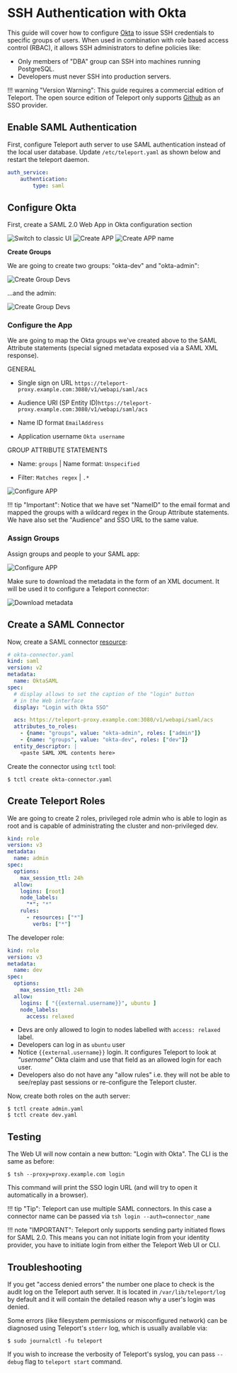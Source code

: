 # SSH Authentication with Okta

This guide will cover how to configure [Okta](https://www.okta.com/) to issue
SSH credentials to specific groups of users. When used in combination with role
based access control (RBAC), it allows SSH administrators to define policies
like:

* Only members of "DBA" group can SSH into machines running PostgreSQL.
* Developers must never SSH into production servers.

!!! warning "Version Warning":
    This guide requires a commercial edition of Teleport. The open source
    edition of Teleport only supports [Github](admin-guide/#github-oauth-20) as
    an SSO provider.

## Enable SAML Authentication

First, configure Teleport auth server to use SAML authentication instead of the local
user database. Update `/etc/teleport.yaml` as shown below and restart the
teleport daemon.

```yaml
auth_service:
    authentication:
        type: saml
```

## Configure Okta

First, create a SAML 2.0 Web App in Okta configuration section

![Switch to classic UI](img/okta-saml-0.png?raw=true)
![Create APP](img/okta-saml-1.png?raw=true)
![Create APP name](img/okta-saml-2.png?raw=true)

**Create Groups**

We are going to create two groups: "okta-dev" and "okta-admin":

![Create Group Devs](img/okta-saml-2.1.png)

...and the admin:

![Create Group Devs](img/okta-saml-2.2.png)

### Configure the App

We are going to map the Okta groups we've created above to the SAML Attribute
statements (special signed metadata exposed via a SAML XML response).

GENERAL

- Single sign on URL `https://teleport-proxy.example.com:3080/v1/webapi/saml/acs`

- Audience URI (SP Entity ID)`https://teleport-proxy.example.com:3080/v1/webapi/saml/acs`

- Name ID format `EmailAddress`

- Application username `Okta username`

GROUP ATTRIBUTE STATEMENTS

- Name: `groups` | Name format: `Unspecified`

-  Filter: `Matches regex` |  `.*`

![Configure APP](img/okta-saml-3.png)

!!! tip "Important":
    Notice that we have set "NameID" to the email format and mapped the groups with
    a wildcard regex in the Group Attribute statements. We have also set the "Audience"
    and SSO URL to the same value.

### Assign Groups

Assign groups and people to your SAML app:

![Configure APP](img/okta-saml-3.1.png)

Make sure to download the metadata in the form of an XML document. It will be used it to
configure a Teleport connector:

![Download metadata](img/okta-saml-4.png?raw=true)


## Create a SAML Connector

Now, create a SAML connector [resource](admin-guide#resources):

```yaml
# okta-connector.yaml
kind: saml
version: v2
metadata:
  name: OktaSAML
spec:
  # display allows to set the caption of the "login" button
  # in the Web interface
  display: "Login with Okta SSO"

  acs: https://teleport-proxy.example.com:3080/v1/webapi/saml/acs
  attributes_to_roles:
    - {name: "groups", value: "okta-admin", roles: ["admin"]}
    - {name: "groups", value: "okta-dev", roles: ["dev"]}
  entity_descriptor: |
    <paste SAML XML contents here>
```

Create the connector using `tctl` tool:

```bsh
$ tctl create okta-connector.yaml
```

## Create Teleport Roles

We are going to create 2 roles, privileged role admin who is able to login as
root and is capable of administrating the cluster and non-privileged dev.

```yaml
kind: role
version: v3
metadata:
  name: admin
spec:
  options:
    max_session_ttl: 24h
  allow:
    logins: [root]
    node_labels:
      "*": "*"
    rules:
      - resources: ["*"]
        verbs: ["*"]
```

The developer role:

```yaml
kind: role
version: v3
metadata:
  name: dev
spec:
  options:
    max_session_ttl: 24h
  allow:
    logins: [ "{{external.username}}", ubuntu ]
    node_labels:
      access: relaxed
```

* Devs are only allowed to login to nodes labelled with `access: relaxed` label.
* Developers can log in as `ubuntu` user
* Notice `{{external.username}}` login. It configures Teleport to look at
  _"username"_ Okta claim and use that field as an allowed login for each user.
* Developers also do not have any "allow rules" i.e. they will not be able to
  see/replay past sessions or re-configure the Teleport cluster.

Now, create both roles on the auth server:

```bsh
$ tctl create admin.yaml
$ tctl create dev.yaml
```

## Testing

The Web UI will now contain a new button: "Login with Okta". The CLI is
the same as before:

```bsh
$ tsh --proxy=proxy.example.com login
```

This command will print the SSO login URL (and will try to open it
automatically in a browser).

!!! tip "Tip":
    Teleport can use multiple SAML connectors. In this case a connector name
    can be passed via `tsh login --auth=connector_name`

!!! note "IMPORTANT":
    Teleport only supports sending party initiated flows for SAML 2.0. This
    means you can not initiate login from your identity provider, you have to
    initiate login from either the Teleport Web UI or CLI.

## Troubleshooting

If you get "access denied errors" the number one place to check is the audit
log on the Teleport auth server. It is located in `/var/lib/teleport/log` by
default and it will contain the detailed reason why a user's login was denied.

Some errors (like filesystem permissions or misconfigured network) can be
diagnosed using Teleport's `stderr` log, which is usually available via:

```bsh
$ sudo journalctl -fu teleport
```

If you wish to increase the verbosity of Teleport's syslog, you can pass
`--debug` flag to `teleport start` command.

